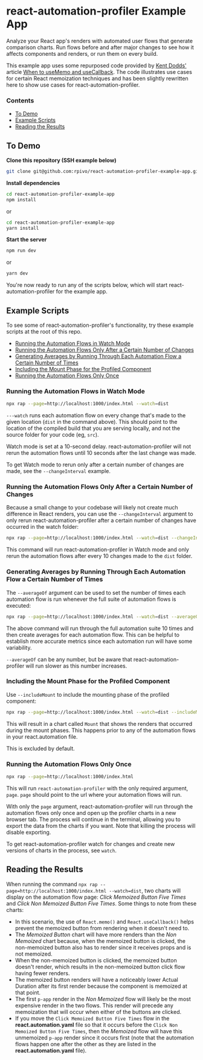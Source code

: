 # react-automation-profiler Example App

Analyze your React app's renders with automated user flows that generate comparison charts. Run flows before and after major changes to see how it affects components and renders, or run them on every build.

This example app uses some repurposed code provided by [Kent Dodds'](https://twitter.com/kentcdodds) article [When to useMemo and useCallback](https://kentcdodds.com/blog/usememo-and-usecallback). The code illustrates use cases for certain React memoization techniques and has been slightly rewritten here to show use cases for react-automation-profiler.

### Contents
- [To Demo](#To-Demo)
- [Example Scripts](#Example-Scripts)
- [Reading the Results](#Reading-the-Results)

## To Demo

**Clone this repository (SSH example below)**

```sh
git clone git@github.com:rpivo/react-automation-profiler-example-app.git
```

**Install dependencies**

```sh
cd react-automation-profiler-example-app
npm install
```

or

```sh
cd react-automation-profiler-example-app
yarn install
```

**Start the server**

```sh
npm run dev
```

or

```sh
yarn dev
```

You're now ready to run any of the scripts below, which will start react-automation-profiler for the example app.

## Example Scripts

To see some of react-automation-profiler's functionality, try these example scripts at the root of this repo.

- [Running the Automation Flows in Watch Mode](#Running-the-Automation-Flows-in-Watch-Mode)
- [Running the Automation Flows Only After a Certain Number of Changes](#Running-the-Automation-Flows-Only-After-a-Certain-Number-of-Changes)
- [Generating Averages by Running Through Each Automation Flow a Certain Number of Times](#Generating-Averages-by-Running-Through-Each-Automation-Flow-a-Certain-Number-of-Times)
- [Including the Mount Phase for the Profiled Component](#Including-the-Mount-Phase-for-the-Profiled-Component)
- [Running the Automation Flows Only Once](#Running-the-Automation-Flows-Only-Once)

### Running the Automation Flows in Watch Mode

```sh
npx rap --page=http://localhost:1000/index.html --watch=dist
```

`---watch` runs each automation flow on every change that's made to the given location (`dist` in the command above). This should point to the location of the compiled build that you are serving locally, and not the source folder for your code (eg, `src`).

Watch mode is set at a 10-second delay. react-automation-profiler will not rerun the automation flows until 10 seconds after the last change was made.

To get Watch mode to rerun only after a certain number of changes are made, see the `--changeInterval` example.

### Running the Automation Flows Only After a Certain Number of Changes

Because a small change to your codebase will likely not create much difference in React renders, you can use the `--changeInterval` argument to only rerun react-automation-profiler after a certain number of changes have occurred in the watch folder:

```sh
npx rap --page=http://localhost:1000/index.html --watch=dist --changeInterval=10
```

This command will run react-automation-profiler in Watch mode and only rerun the automation flows after every 10 changes made to the `dist` folder.

### Generating Averages by Running Through Each Automation Flow a Certain Number of Times

The `--averageOf` argument can be used to set the number of times each automation flow is run whenever the full suite of automation flows is executed:

```sh
npx rap --page=http://localhost:1000/index.html --watch=dist --averageOf=10
```

The above command will run through the full automation suite 10 times and then create averages for each automation flow. This can be helpful to establish more accurate metrics since each automation run will have some variability.

`--averageOf` can be any number, but be aware that react-automation-profiler will run slower as this number increases.

### Including the Mount Phase for the Profiled Component

Use `--includeMount` to include the mounting phase of the profiled component:

```sh
npx rap --page=http://localhost:1000/index.html --watch=dist --includeMount
```

This will result in a chart called `Mount` that shows the renders that occurred during the mount phases. This happens prior to any of the automation flows in your react.automation file.

This is excluded by default.

### Running the Automation Flows Only Once

```sh
npx rap --page=http://localhost:1000/index.html
```

This will run `react-automation-profiler` with the only required argument, `page`. `page` should point to the url where your automation flows will run.

With only the `page` argument, react-automation-profiler will run through the automation flows only once and open up the profiler charts in a new browser tab. The process will continue in the terminal, allowing you to export the data from the charts if you want. Note that killing the process will disable exporting.

To get react-automation-profiler watch for changes and create new versions of charts in the process, see `watch`.

## Reading the Results

When running the command `npx rap --page=http://localhost:1000/index.html --watch=dist`, two charts will display on the automation flow page: *Click Memoized Button Five Times* and *Click Non Memoized Button Five Times*. Some things to note from these charts:
- In this scenario, the use of `React.memo()` and `React.useCallback()` helps prevent the memoized button from rendering when it doesn't need to.
- The *Memoized Button* chart will have more renders than the *Non Memoized* chart because, when the memoized button is clicked, the non-memoized button also has to render since it receives props and is not memoized.
- When the non-memoized button is clicked, the memoized button doesn't render, which results in the non-memoized button click flow having fewer renders.
- The memoized button renders will have a noticeably lower Actual Duration after its first render because the component is memoized at that point.
- The first `p-app` render in the *Non Memoized* flow will likely be the most expensive render in the two flows. This render will precede any memoization that will occur when either of the buttons are clicked.
- If you move the `Click Memoized Button Five Times` flow in the **react.automation.yaml** file so that it occurs before the `Click Non Memoized Button Five Times`, then the *Memoized* flow will have this unmemoized `p-app` render since it occurs first (note that the automation flows happen one after the other as they are listed in the **react.automation.yaml** file).
